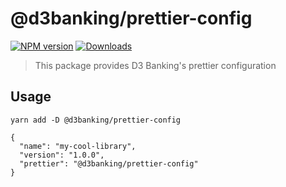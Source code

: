 # @d3banking/prettier-config

[![NPM version](https://img.shields.io/npm/v/@d3banking/prettier-config.svg?style=flat)](https://www.npmjs.com/package/@d3banking/prettier-config)
[![Downloads](https://img.shields.io/npm/dm/@d3banking/prettier-config.svg)](https://www.npmjs.com/package/@d3banking/prettier-config)

> This package provides D3 Banking's prettier configuration

## Usage

```
yarn add -D @d3banking/prettier-config
```

```
{
  "name": "my-cool-library",
  "version": "1.0.0",
  "prettier": "@d3banking/prettier-config"
}
```

